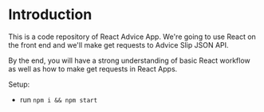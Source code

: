 # Introduction

This is a code repository of React Advice App. We're going to use React on the front end and we'll make get requests to Advice Slip JSON API.

By the end, you will have a strong understanding of basic React workflow as well as how to make get requests in React Apps.

Setup:

- run `npm i && npm start`


